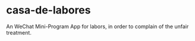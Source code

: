 # casa-de-labores
An WeChat Mini-Program App for labors, in order to complain of the unfair treatment.
